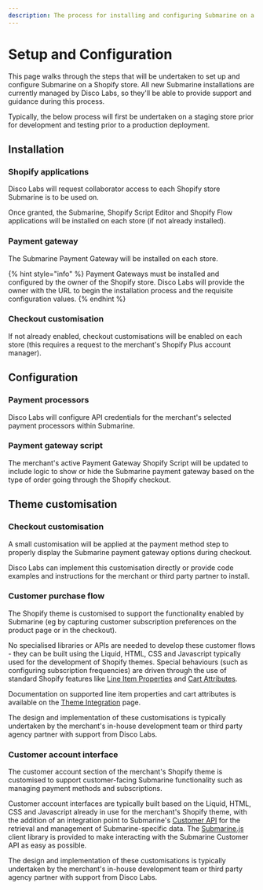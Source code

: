 ```yaml
---
description: The process for installing and configuring Submarine on a Shopify Plus store.
---
```


# Setup and Configuration

This page walks through the steps that will be undertaken to set up and configure Submarine on a Shopify store. All new Submarine installations are currently managed by Disco Labs, so they'll be able to provide support and guidance during this process.

Typically, the below process will first be undertaken on a staging store prior for development and testing prior to a production deployment.

## Installation

### Shopify applications

Disco Labs will request collaborator access to each Shopify store Submarine is to be used on.

Once granted, the Submarine, Shopify Script Editor and Shopify Flow applications will be installed on each store \(if not already installed\).

### Payment gateway

The Submarine Payment Gateway will be installed on each store.

{% hint style="info" %}
Payment Gateways must be installed and configured by the owner of the Shopify store. Disco Labs will provide the owner with the URL to begin the installation process and the requisite configuration values.
{% endhint %}

### Checkout customisation

If not already enabled, checkout customisations will be enabled on each store \(this requires a request to the merchant's Shopify Plus account manager\).

## Configuration

### Payment processors

Disco Labs will configure API credentials for the merchant's selected payment processors within Submarine.

### Payment gateway script

The merchant's active Payment Gateway Shopify Script will be updated to include logic to show or hide the Submarine payment gateway based on the type of order going through the Shopify checkout.

## Theme customisation

### Checkout customisation

A small customisation will be applied at the payment method step to properly display the Submarine payment gateway options during checkout.

Disco Labs can implement this customisation directly or provide code examples and instructions for the merchant or third party partner to install.

### Customer purchase flow

The Shopify theme is customised to support the functionality enabled by Submarine \(eg by capturing customer subscription preferences on the product page or in the checkout\).

No specialised libraries or APIs are needed to develop these customer flows - they can be built using the Liquid, HTML, CSS and Javascript typically used for the development of Shopify themes. Special behaviours \(such as configuring subscription frequencies\) are driven through the use of standard Shopify features like [Line Item Properties](https://help.shopify.com/en/themes/customization/products/features/get-customization-information-for-products) and [Cart Attributes](https://help.shopify.com/en/themes/customization/cart/get-more-information-with-cart-attributes).

Documentation on supported line item properties and cart attributes is available on the [Theme Integration](theme-integration.md) page.

The design and implementation of these customisations is typically undertaken by the merchant's in-house development team or third party agency partner with support from Disco Labs.

### Customer account interface

The customer account section of the merchant's Shopify theme is customised to support customer-facing Submarine functionality such as managing payment methods and subscriptions.

Customer account interfaces are typically built based on the Liquid, HTML, CSS and Javascript already in use for the merchant's Shopify theme, with the addition of an integration point to Submarine's [Customer API](customer-api.md) for the retrieval and management of Submarine-specific data. The [Submarine.js](https://github.com/discolabs/submarine-js) client library is provided to make interacting with the Submarine Customer API as easy as possible.

The design and implementation of these customisations is typically undertaken by the merchant's in-house development team or third party agency partner with support from Disco Labs.

